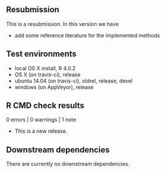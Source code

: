 ## Resubmission
This is a resubmission. In this version we have 
* add some reference literature for the implemented methods

## Test environments
* local OS X install, R 4.0.2
* OS X (on travis-ci), release
* ubuntu 14.04 (on travis-ci), oldrel, release, devel
* windows (on AppVeyor), release 

## R CMD check results

0 errors | 0 warnings | 1 note

* This is a new release.


## Downstream dependencies
There are currently no downstream dependencies.

